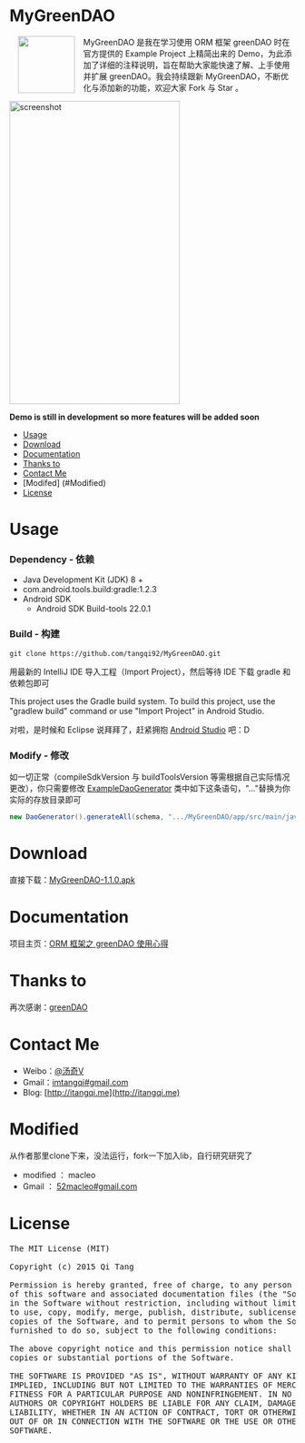 MyGreenDAO
==========

<p>
<img src="http://7xikfc.com1.z0.glb.clouddn.com/gr_logo.png" width="100px" height="100px" align="left" hspace="15px" />
MyGreenDAO 是我在学习使用 ORM 框架 greenDAO 时在官方提供的 Example Project 上精简出来的 Demo，为此添加了详细的注释说明，旨在帮助大家能快速了解、上手使用并扩展 greenDAO。我会持续跟新 MyGreenDAO，不断优化与添加新的功能，欢迎大家 Fork 与 Star 。                                      
</p>       

<img src="http://7xikfc.com1.z0.glb.clouddn.com/mygreendao-1.1.gif" alt="screenshot" title="screenshot" width="300" height="533" />

**Demo is still in development so more features will be added soon**

  - [Usage](#usage)
  - [Download](#download)
  - [Documentation](#documentation)
  - [Thanks to](#thanks-to)
  - [Contact Me](#contact-me)
  - [Modifed] (#Modified)
  - [License](#license)

# Usage

### Dependency - 依赖
  - Java Development Kit (JDK) 8 +
  - com.android.tools.build:gradle:1.2.3
  - Android SDK
    - Android SDK Build-tools 22.0.1


### Build - 构建

    git clone https://github.com/tangqi92/MyGreenDAO.git

用最新的 IntelliJ IDE 导入工程（Import Project），然后等待 IDE 下载 gradle 和依赖包即可

This project uses the Gradle build system. To build this project, use the "gradlew build" command or use "Import Project" in Android Studio.

对啦，是时候和 Eclipse 说拜拜了，赶紧拥抱 [Android Studio](https://developer.android.com/sdk/index.html) 吧：D

### Modify - 修改

如一切正常（compileSdkVersion 与 buildToolsVersion 等需根据自己实际情况更改），你只需要修改 [ExampleDaoGenerator](https://github.com/tangqi92/MyGreenDAO/blob/master/daoexamplegenerator/src/main/java/me/itangqi/ExampleDaoGenerator.java) 类中如下这条语句，"..."替换为你实际的存放目录即可   

```java
new DaoGenerator().generateAll(schema, ".../MyGreenDAO/app/src/main/java-gen");
```  

# Download

直接下载：[MyGreenDAO-1.1.0.apk](https://github.com/tangqi92/MyGreenDAO/releases/download/v1.1.0/app-release-unsigned.apk)

# Documentation

项目主页：[ORM 框架之 greenDAO 使用心得](http://itangqi.me/2015/07/26/using-greendao-experience/)  

# Thanks to

再次感谢：[greenDAO](https://github.com/greenrobot/greenDAO)  

# Contact Me

- Weibo：[@汤奇V](http://weibo.com/qiktang)
- Gmail：[imtangqi#gmail.com](mailto:imtangqi@gmail.com "欢迎与我联系")
- Blog: [http://itangqi.me](http://itangqi.me)  

# Modified
从作者那里clone下来，没法运行，fork一下加入lib，自行研究研究了

- modified ： macleo
- Gmail ： [52macleo#gmail.com](mailto:52macleo@gmail.com "欢迎与我联系")


# License

<pre>
The MIT License (MIT)

Copyright (c) 2015 Qi Tang

Permission is hereby granted, free of charge, to any person obtaining a copy
of this software and associated documentation files (the "Software"), to deal
in the Software without restriction, including without limitation the rights
to use, copy, modify, merge, publish, distribute, sublicense, and/or sell
copies of the Software, and to permit persons to whom the Software is
furnished to do so, subject to the following conditions:

The above copyright notice and this permission notice shall be included in all
copies or substantial portions of the Software.

THE SOFTWARE IS PROVIDED "AS IS", WITHOUT WARRANTY OF ANY KIND, EXPRESS OR
IMPLIED, INCLUDING BUT NOT LIMITED TO THE WARRANTIES OF MERCHANTABILITY,
FITNESS FOR A PARTICULAR PURPOSE AND NONINFRINGEMENT. IN NO EVENT SHALL THE
AUTHORS OR COPYRIGHT HOLDERS BE LIABLE FOR ANY CLAIM, DAMAGES OR OTHER
LIABILITY, WHETHER IN AN ACTION OF CONTRACT, TORT OR OTHERWISE, ARISING FROM,
OUT OF OR IN CONNECTION WITH THE SOFTWARE OR THE USE OR OTHER DEALINGS IN THE
SOFTWARE.
</pre>